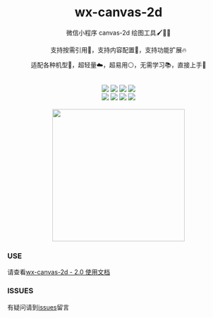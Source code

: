 <div align="center">
    <h1>wx-canvas-2d</h1>
    <p>微信小程序 canvas-2d 绘图工具🖌️🧑‍🎨</p>
    <p>支持按需引用🍃，支持内容配置🧩，支持功能扩展🔥</p>
    <p>适配各种机型📱，超轻量☁️，超易用⚪，无需学习📚️，直接上手🚀</p>
</div>
<br />
<div align="center">
    <img src="https://img.shields.io/badge/version-2.5.2-blue?style=flat-square&logo" />
    <img src="https://img.shields.io/badge/total%20%20size-36.48%20%20KB-brightgreen?style=flat-square&logo" />
    <img src="https://img.shields.io/badge/main%20%20size-7.57%20%20KB-brightgreen?style=flat-square&logo" />
    <img src="https://img.shields.io/npm/dt/wx-canvas-2d.svg?style=flat-square&logo=appveyor&logo" />
    <br />
    <img src="https://img.shields.io/github/issues/kiccer/wx-canvas-2d?style=flat-square&logo=appveyor&logo" />
    <img src="https://img.shields.io/github/forks/kiccer/wx-canvas-2d?style=flat-square&logo=appveyor&logo" />
    <img src="https://img.shields.io/github/stars/kiccer/wx-canvas-2d?style=flat-square&logo=appveyor&logo" />
    <img src="https://img.shields.io/github/license/kiccer/wx-canvas-2d?style=flat-square&logo=appveyor&logo" />
    <!-- <img src="https://img.shields.io/npm/dm/wx-canvas-2d.svg?style=flat-square&logo=appveyor&logo" />
    <img src="https://img.shields.io/npm/dw/wx-canvas-2d.svg?style=flat-square&logo=appveyor&logo" /> -->
</div>
<br />

<div align="center">
    <img src="./miniprogram/img/demo/1.png" width="300" />
</div>

### USE
请查看[wx-canvas-2d - 2.0 使用文档](https://kiccer.github.io/wx-canvas-2d/)

### ISSUES
有疑问请到[issues](https://github.com/kiccer/wx-canvas-2d/issues)留言
